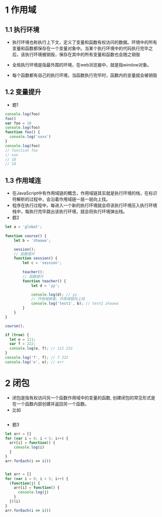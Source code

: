 # 1 作用域
## 1.1 执行环境
* 执行环境也称执行上下文，定义了变量和函数有权访问的数据。环境中的所有变量和函数都保存在一个变量对象中。当某个执行环境中的代码执行完毕之后，该执行环境被销毁，保存在其中的所有变量和函数也会随之销毁

* 全局执行环境是指最外围的环境，在web浏览器中，就是指window对象。

* 每个函数都有自己的执行环境，当函数执行完毕时，函数内的变量就会被销毁

## 1.2 变量提升
* 题1
```js
console.log(foo)
foo()
var foo = 10
console.log(foo)
function foo() {
  console.log('xxxx')
}
console.log(foo)
// function foo
// xxx
// 10
// 10
```

## 1.3 作用域连
* 在JavaScript中有作用域链的概念，作用域链其实就是执行环境的栈，在标识符解析的过程中，会沿着作用域链一层一层向上找。
* 程序在执行过程中，每进入一个新的执行环境就会将该执行环境压入执行环境栈中，每执行完毕跳出该执行环境，就会将执行环境弹出栈。
* 题2
```js
let a = 'global';
    
function course() {
    let b = 'zhaowa';

    session();
    // 函数提升
    function session() {
        let c = 'session';
        
        teacher(); 
        // 函数提升
        function teacher() {
            let d = 'yy';

            console.log(d); // yy
            // 作用域嵌套，作用域链向上找
            console.log('test1', b); // test1 zhaowa
        }
    }
}

course();

if (true) {
  let e = 111;
  var f = 222;
  console.log(e, f); // 111 222
}
console.log('f', f); // f 222
console.log('e', e); // err
```

# 2 闭包
* 闭包是指有权访问另一个函数作用域中的变量的函数, 创建闭包的常见形式是在一个函数内部创建并返回另一个函数。
* 比如
```js

```

* 题3 
```js
let arr = [] 
for (var i = 0; i < 5; i++) {
  arr[i] = function() {
    console.log(i)
  }
}
arr.forEach(i => i())


let arr = [] 
for (var i = 0; i < 5; i++) {
  (function(j) {
    arr[i] = function() {
      console.log(j)
    }
  })(i)
}
arr.forEach(i => i())
```